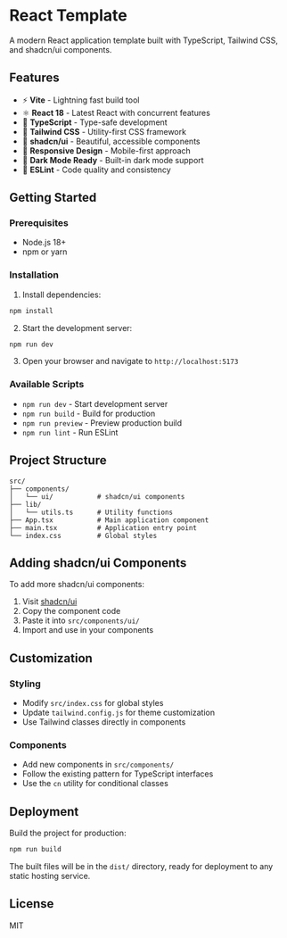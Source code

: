 # React Template

A modern React application template built with TypeScript, Tailwind CSS, and shadcn/ui components.

## Features

- ⚡ **Vite** - Lightning fast build tool
- ⚛️ **React 18** - Latest React with concurrent features
- 🔷 **TypeScript** - Type-safe development
- 🎨 **Tailwind CSS** - Utility-first CSS framework
- 🧩 **shadcn/ui** - Beautiful, accessible components
- 📱 **Responsive Design** - Mobile-first approach
- 🌙 **Dark Mode Ready** - Built-in dark mode support
- 🔧 **ESLint** - Code quality and consistency

## Getting Started

### Prerequisites

- Node.js 18+ 
- npm or yarn

### Installation

1. Install dependencies:
```bash
npm install
```

2. Start the development server:
```bash
npm run dev
```

3. Open your browser and navigate to `http://localhost:5173`

### Available Scripts

- `npm run dev` - Start development server
- `npm run build` - Build for production
- `npm run preview` - Preview production build
- `npm run lint` - Run ESLint

## Project Structure

```
src/
├── components/
│   └── ui/           # shadcn/ui components
├── lib/
│   └── utils.ts      # Utility functions
├── App.tsx           # Main application component
├── main.tsx          # Application entry point
└── index.css         # Global styles
```

## Adding shadcn/ui Components

To add more shadcn/ui components:

1. Visit [shadcn/ui](https://ui.shadcn.com/)
2. Copy the component code
3. Paste it into `src/components/ui/`
4. Import and use in your components

## Customization

### Styling
- Modify `src/index.css` for global styles
- Update `tailwind.config.js` for theme customization
- Use Tailwind classes directly in components

### Components
- Add new components in `src/components/`
- Follow the existing pattern for TypeScript interfaces
- Use the `cn` utility for conditional classes

## Deployment

Build the project for production:

```bash
npm run build
```

The built files will be in the `dist/` directory, ready for deployment to any static hosting service.

## License

MIT

